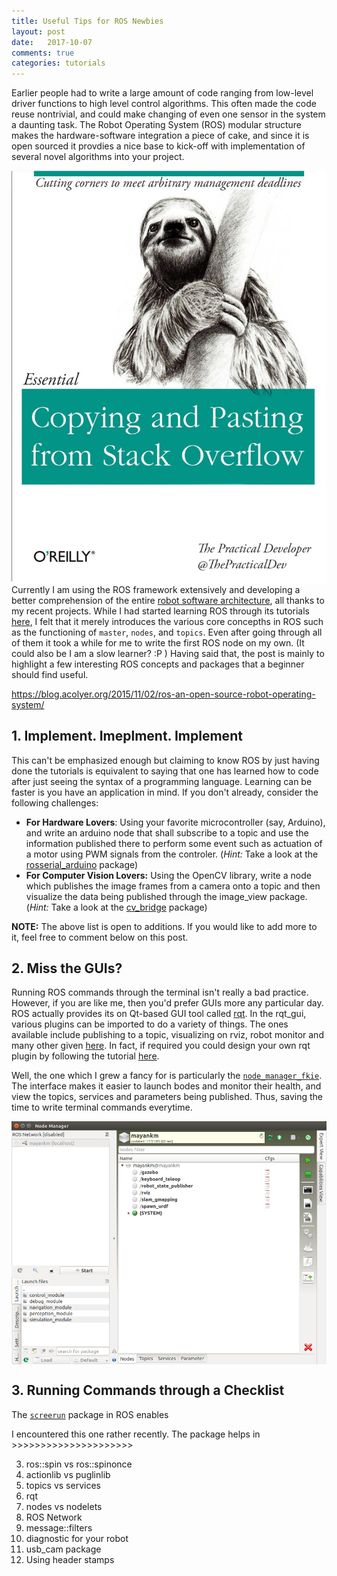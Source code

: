 ```yaml
---
title: Useful Tips for ROS Newbies
layout: post
date:   2017-10-07
comments: true
categories: tutorials
---
```


Earlier people had to write a large amount of code ranging from low-level driver functions to high level control algorithms. This often made the code reuse nontrivial, and could make changing of even one sensor in the system a daunting task. The Robot Operating System (ROS) modular structure makes the hardware-software integration a piece of cake, and since it is open sourced it provdies a nice base to kick-off with implementation of several novel algorithms into your project.

<img align="right" src="../images/Blog/ros-tips/copy-paste-meme.jpg">

Currently I am using the ROS framework extensively and developing a better comprehension of the entire [robot software architecture](http://www.ni.com/white-paper/13929/en/), all thanks to my recent projects. While I had started learning ROS through its tutorials [here](http://wiki.ros.org/ROS/Tutorials), I felt that it merely introduces the various core concepths in ROS such as the functioning of `master`, `nodes`, and `topics`. Even after going through all of them it took a while for me to write the first ROS node on my own. (It could also be I am a slow learner? :P ) Having said that, the post is mainly to highlight a few interesting ROS concepts and packages that a beginner should find useful.


https://blog.acolyer.org/2015/11/02/ros-an-open-source-robot-operating-system/

## 1. Implement. Imeplment. Implement

This can't be emphasized enough but claiming to know ROS by just having done the tutorials is equivalent to saying that one has learned how to code after just seeing the syntax of a programming language. Learning can be faster is you have an application in mind. If you don't already, consider the following challenges:

* __For Hardware Lovers__: Using  your favorite microcontroller (say, Arduino), and write an arduino node that shall subscribe to a topic and use the information published there to perform some event such as actuation of a motor using PWM signals from the controler. (*Hint:* Take a look at the [rosserial_arduino](http://wiki.ros.org/rosserial) package)
* __For Computer Vision Lovers:__ Using the OpenCV library, write a node which publishes the image frames from a camera onto a topic and then visualize the data being published through the image_view package. (*Hint:* Take a look at the [cv_bridge](http://wiki.ros.org/cv_bridge) package)

__NOTE:__ The above list is open to additions. If you would like to add more to it, feel free to comment below on this post.

## 2. Miss the GUIs?

Running ROS commands through the terminal isn't really a bad practice. However, if you are like me, then you'd prefer GUIs more any particular day. ROS actually provides its on Qt-based GUI tool called [rqt](http://wiki.ros.org/rqt). In the rqt_gui, various plugins can be imported to do a variety of things. The ones available include publishing to a topic, visualizing on rviz, robot monitor and many other given [here](http://wiki.ros.org/rqt/Plugins). In fact, if required you could design your own rqt plugin by following the tutorial [here](http://wiki.ros.org/rqt/Tutorials/Create%20your%20new%20rqt%20plugin).

Well, the one which I grew a fancy for is particularly the [`node_manager_fkie`](http://wiki.ros.org/node_manager_fkie). The interface makes it easier to launch bodes and monitor their health, and view the topics, services and parameters being published. Thus, saving the time to write terminal commands everytime.

<img align="center" src="../images/Blog/ros-tips/node-manager.png">

## 3. Running Commands through a Checklist

The [`screerun`](http://wiki.ros.org/screenrun) package in ROS enables 

I encountered this one rather recently. The package helps in >>>>>>>>>>>>>>>>>>>>>

3. ros::spin vs ros::spinonce
4. actionlib vs puglinlib
5. topics vs services
6. rqt
7. nodes vs nodelets
8. ROS Network
9. message::filters
10. diagnostic for your robot
11. usb_cam package
12. Using header stamps
